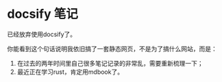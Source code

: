 # docsify 笔记


已经放弃使用docsify了。  


你能看到这个句话说明我依旧搞了一套静态网页，不是为了搞什么网站，而是：
1. 在过去的两年时间里自己很多笔记记录的非常乱，需要重新梳理一下；
2. 最近正在学习rust，肯定用mdbook了。






